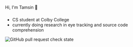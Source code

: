 #
Hi, I'm Tamsin 👋

#####
- CS student at Colby College
- currently doing research in eye tracking and source code comprehension


![GitHub pull request check state](https://img.shields.io/github/status/s/pulls/tamsinrogers/ParallelProgramming/10)

<!--
**tamsinrogers/tamsinrogers** is a ✨ _special_ ✨ repository because its `README.md` (this file) appears on your GitHub profile.

Here are some ideas to get you started:

- 🔭 I’m currently working on ...
- 🌱 I’m currently learning ...
- 👯 I’m looking to collaborate on ...
- 🤔 I’m looking for help with ...
- 💬 Ask me about ...
- 📫 How to reach me: ...
- 😄 Pronouns: ...
- ⚡ Fun fact: ...
-->
